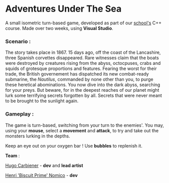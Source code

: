 # Adventures Under The Sea

A small isometric turn-based game, developed as part of our <a href="https://www.telecom-sudparis.eu/">school's</a> C++ course.
Made over two weeks, using **Visual Studio**.

### Scenario :
The story takes place in 1867. 15 days ago, off the coast of the Lancashire, three Spanish corvettes disappeared. Rare witnesses claim that the boats were destroyed by creatures rising from the abyss, octocpuses, crabs and squids of grotesque proportions and features. Fearing the worst for their trade, the British governement has dispatched its new combat-ready submarine, the _Nautilus_, commanded by none other than you, to purge these heretical abominations. You now dive into the dark abyss, searching for your preys. But beware, for in the deepest reaches of our planet might lurk some terrifying secrets forgotten by all. Secrets that were never meant to be brought to the sunlight again.

### Gameplay :

The game is turn-based, switching from your turn to the enemies'. You may, using your **mouse**, select a **movement** and **attack**, to try and take out the monsters lurking in the depths.

Keep an eye out on your oxygen bar ! Use **bubbles** to replenish it.

__Team__ :

<a href="https://github.com/Hugo-Carbiener">Hugo Carbiener</a> - **dev** and **lead artist**

<a href="https://github.com/BiscuitPrime">Henri 'Biscuit Prime' Nomico</a> - **dev**

